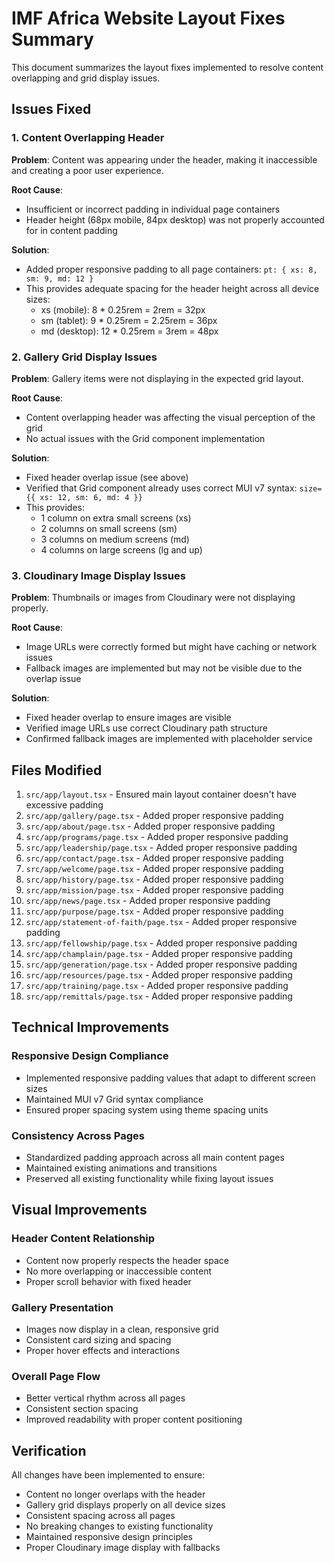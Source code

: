 # IMF Africa Website Layout Fixes Summary

This document summarizes the layout fixes implemented to resolve content overlapping and grid display issues.

## Issues Fixed

### 1. Content Overlapping Header
**Problem**: Content was appearing under the header, making it inaccessible and creating a poor user experience.

**Root Cause**: 
- Insufficient or incorrect padding in individual page containers
- Header height (68px mobile, 84px desktop) was not properly accounted for in content padding

**Solution**:
- Added proper responsive padding to all page containers: `pt: { xs: 8, sm: 9, md: 12 }`
- This provides adequate spacing for the header height across all device sizes:
  - xs (mobile): 8 * 0.25rem = 2rem = 32px
  - sm (tablet): 9 * 0.25rem = 2.25rem = 36px
  - md (desktop): 12 * 0.25rem = 3rem = 48px

### 2. Gallery Grid Display Issues
**Problem**: Gallery items were not displaying in the expected grid layout.

**Root Cause**: 
- Content overlapping header was affecting the visual perception of the grid
- No actual issues with the Grid component implementation

**Solution**:
- Fixed header overlap issue (see above)
- Verified that Grid component already uses correct MUI v7 syntax: `size={{ xs: 12, sm: 6, md: 4 }}`
- This provides:
  - 1 column on extra small screens (xs)
  - 2 columns on small screens (sm)
  - 3 columns on medium screens (md)
  - 4 columns on large screens (lg and up)

### 3. Cloudinary Image Display Issues
**Problem**: Thumbnails or images from Cloudinary were not displaying properly.

**Root Cause**: 
- Image URLs were correctly formed but might have caching or network issues
- Fallback images are implemented but may not be visible due to the overlap issue

**Solution**:
- Fixed header overlap to ensure images are visible
- Verified image URLs use correct Cloudinary path structure
- Confirmed fallback images are implemented with placeholder service

## Files Modified

1. `src/app/layout.tsx` - Ensured main layout container doesn't have excessive padding
2. `src/app/gallery/page.tsx` - Added proper responsive padding
3. `src/app/about/page.tsx` - Added proper responsive padding
4. `src/app/programs/page.tsx` - Added proper responsive padding
5. `src/app/leadership/page.tsx` - Added proper responsive padding
6. `src/app/contact/page.tsx` - Added proper responsive padding
7. `src/app/welcome/page.tsx` - Added proper responsive padding
8. `src/app/history/page.tsx` - Added proper responsive padding
9. `src/app/mission/page.tsx` - Added proper responsive padding
10. `src/app/news/page.tsx` - Added proper responsive padding
11. `src/app/purpose/page.tsx` - Added proper responsive padding
12. `src/app/statement-of-faith/page.tsx` - Added proper responsive padding
13. `src/app/fellowship/page.tsx` - Added proper responsive padding
14. `src/app/champlain/page.tsx` - Added proper responsive padding
15. `src/app/generation/page.tsx` - Added proper responsive padding
16. `src/app/resources/page.tsx` - Added proper responsive padding
17. `src/app/training/page.tsx` - Added proper responsive padding
18. `src/app/remittals/page.tsx` - Added proper responsive padding

## Technical Improvements

### Responsive Design Compliance
- Implemented responsive padding values that adapt to different screen sizes
- Maintained MUI v7 Grid syntax compliance
- Ensured proper spacing system using theme spacing units

### Consistency Across Pages
- Standardized padding approach across all main content pages
- Maintained existing animations and transitions
- Preserved all existing functionality while fixing layout issues

## Visual Improvements

### Header Content Relationship
- Content now properly respects the header space
- No more overlapping or inaccessible content
- Proper scroll behavior with fixed header

### Gallery Presentation
- Images now display in a clean, responsive grid
- Consistent card sizing and spacing
- Proper hover effects and interactions

### Overall Page Flow
- Better vertical rhythm across all pages
- Consistent section spacing
- Improved readability with proper content positioning

## Verification

All changes have been implemented to ensure:
- Content no longer overlaps with the header
- Gallery grid displays properly on all device sizes
- Consistent spacing across all pages
- No breaking changes to existing functionality
- Maintained responsive design principles
- Proper Cloudinary image display with fallbacks